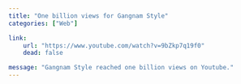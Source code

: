 ```yaml
---
title: "One billion views for Gangnam Style"
categories: ["Web"]

link:
    url: "https://www.youtube.com/watch?v=9bZkp7q19f0"
    dead: false

message: "Gangnam Style reached one billion views on Youtube."
---
```


